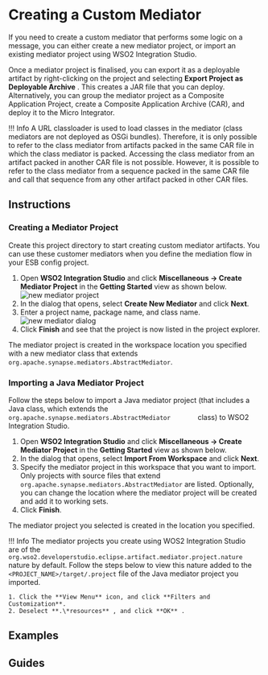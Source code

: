 # Creating a Custom Mediator

If you need to create a custom mediator that performs some logic on a message, you can either create a new mediator project, or import an existing mediator project using WSO2 Integration Studio.

Once a mediator project is finalised, you can export it as a deployable artifact by right-clicking on the project and selecting **Export Project as Deployable Archive** . This creates a JAR file that you can deploy. Alternatively, you can group the mediator project as a Composite Application Project, create a Composite Application Archive (CAR), and deploy it to the Micro Integrator.

!!! Info
    A URL classloader is used to load classes in the mediator (class mediators are not deployed as OSGi bundles). Therefore, it is only possible to refer to the class mediator from artifacts packed in the same CAR file in which the class mediator is packed. Accessing the class mediator from an artifact packed in another CAR file is not possible. However, it is possible to refer to the class mediator from a sequence packed in the same CAR file and call that sequence from any other artifact packed in other CAR files.

## Instructions

### Creating a Mediator Project

Create this project directory to start creating custom mediator artifacts. You can use these customer mediators when you define the mediation flow in your ESB config project.

1. Open <b>WSO2 Integration Studio</b> and click <b>Miscellaneous → Create Mediator Project</b> in the <b>Getting Started</b> view as shown below.
   ![new mediator project](../../../assets/img/create_project/new_mediator_project.png)
2. In the dialog that opens, select <b>Create New Mediator</b> and click <b>Next</b>.
3. Enter a project name, package name, and class name.
   ![new mediator dialog](../../../assets/img/create_project/new_mediator_artifact_dialog.png)
4. Click <b>Finish</b> and see that the project is now listed in the project explorer.

The mediator project is created in the workspace location you specified with a new mediator class that extends `org.apache.synapse.mediators.AbstractMediator`.

### Importing a Java Mediator Project

Follow the steps below to import a Java mediator project (that includes a Java class, which extends the `         org.apache.synapse.mediators.AbstractMediator        ` class) to WSO2 Integration Studio.

1.  Open <b>WSO2 Integration Studio</b> and click <b>Miscellaneous → Create Mediator Project</b> in the <b>Getting Started</b> view as shown below.
2.  In the dialog that opens, select **Import From Workspace** and click **Next**.
3.  Specify the mediator project in this workspace that you want to import. Only projects with source files that extend `org.apache.synapse.mediators.AbstractMediator` are listed. Optionally, you can change the location where the mediator project will be created and add it to working sets.
4.  Click **Finish**.

The mediator project you selected is created in the location you specified.

!!! Info
    The mediator projects you create using WOS2 Integration Studio are of the `org.wso2.developerstudio.eclipse.artifact.mediator.project.nature` nature by default. Follow the steps below to view this nature added to the `<PROJECT_NAME>/target/.project` file of the Java mediator project you imported.

    1. Click the **View Menu** icon, and click **Filters and Customization**.  
    2. Deselect **.\*resources** , and click **OK** .

## Examples

## Guides